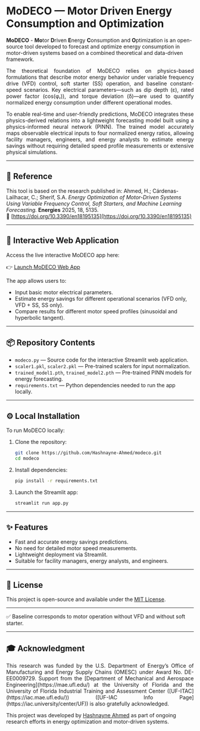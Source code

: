 # **MoDECO** — **Mo**tor **D**riven **E**nergy **C**onsumption and **O**ptimization

**MoDECO** - **Mo**tor **D**riven **E**nergy **C**onsumption and **O**ptimization is an open-source tool developed to forecast and optimize energy consumption in motor-driven systems based on a combined theoretical and data-driven framework.

<p align="justify">
The theoretical foundation of MoDECO relies on physics-based formulations that describe motor energy behavior under variable frequency drive (VFD) control, soft starter (SS) operation, and baseline constant-speed scenarios. Key electrical parameters—such as dip depth (ε), rated power factor (cos(φᵣ)), and torque deviation (δ)—are used to quantify normalized energy consumption under different operational modes.
</p>

<p align="justify">
To enable real-time and user-friendly predictions, MoDECO integrates these physics-derived relations into a lightweight forecasting model built using a physics-informed neural network (PINN). The trained model accurately maps observable electrical inputs to four normalized energy ratios, allowing facility managers, engineers, and energy analysts to estimate energy savings without requiring detailed speed profile measurements or extensive physical simulations.
</p>

---

## 📑 Reference

This tool is based on the research published in: 
Ahmed, H.; Cárdenas-Lailhacar, C.; Sherif, S.A. *Energy Optimization of Motor-Driven Systems Using Variable Frequency Control, Soft Starters, and Machine Learning Forecasting.*  **Energies** 2025, 18, 5135.  
🔗 [https://doi.org/10.3390/en18195135](https://doi.org/10.3390/en18195135)

---

## 🚀 Interactive Web Application

Access the live interactive MoDECO app here:

👉 [Launch MoDECO Web App](https://modeco-o8dt5odosc9lxzyecclwpu.streamlit.app/)

The app allows users to:
- Input basic motor electrical parameters.
- Estimate energy savings for different operational scenarios (VFD only, VFD + SS, SS only).
- Compare results for different motor speed profiles (sinusoidal and hyperbolic tangent).

---

## 📦 Repository Contents

- `modeco.py` — Source code for the interactive Streamlit web application.
- `scaler1.pkl`, `scaler2.pkl` — Pre-trained scalers for input normalization.
- `trained_model1.pth`, `trained_model2.pth` — Pre-trained PINN models for energy forecasting.
- `requirements.txt` — Python dependencies needed to run the app locally.

---

## ⚙️ Local Installation

To run MoDECO locally:

1. Clone the repository:
    ```bash
    git clone https://github.com/Hashnayne-Ahmed/modeco.git
    cd modeco
    ```

2. Install dependencies:
    ```bash
    pip install -r requirements.txt
    ```

3. Launch the Streamlit app:
    ```bash
    streamlit run app.py
    ```

---

## ✨ Features

- Fast and accurate energy savings predictions.
- No need for detailed motor speed measurements.
- Lightweight deployment via Streamlit.
- Suitable for facility managers, energy analysts, and engineers.

---

## 📄 License

This project is open-source and available under the [MIT License](LICENSE).

---

✅ Baseline corresponds to motor operation without VFD and without soft starter.

---

## 🎓 Acknowledgment
<p align="justify">
This research was funded by the U.S. Department of Energy’s Office of Manufacturing and Energy Supply Chains (OMESC) under Award No. DE-EE0009729. Support from the [Department of Mechanical and Aerospace Engineering](https://mae.ufl.edu/) at the University of Florida and the University of Florida Industrial Training and Assessment Center ([UF-ITAC](https://iac.mae.ufl.edu/)) ([UF-IAC Info Page](https://iac.university/center/UF)) is also gratefully acknowledged.
</p>

This project was developed by [Hashnayne Ahmed](https://www.hashnayneahmed.com/) as part of ongoing research efforts in energy optimization and motor-driven systems.
</p>
